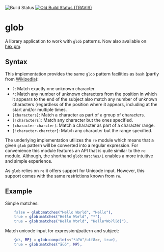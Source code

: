 ![Build Status](https://github.com/lindenbaum/glob/workflows/.github/workflows/test.yml/badge.svg?branch=master)
[![Old Build Status (TRAVIS)](https://travis-ci.org/lindenbaum/glob.png?branch=master)](https://travis-ci.org/lindenbaum/glob)

glob
====

A library application to work with `glob` patterns. Now also available on
[hex.pm](https://hex.pm/packages/glob).

Syntax
------

This implementation provides the same `glob` pattern facilities as `bash`
(partly from [Wikipedia](https://en.wikipedia.org/wiki/Glob_%28programming%29)):
 * `?`: Match exactly one unknown character.
 * `*`: Match any number of unknown characters from the position in which it
        appears to the end of the subject also match any number of unknown
        characters (regardless of the position where it appears, including at
        the start and/or multiple times.
 * `[characters]`: Match a character as part of a group of characters.
 * `[!characters]`: Match any character but the ones specified.
 * `[character-charcter]`: Match a character as part of a character range.
 * `[!character-charcter]`: Match any character but the range specified.

The underlying implementation utilizes the `re` module which means that a
given `glob` pattern will be converted into a regular expression. For
convenience this module features an API that is quite similar to the `re`
module. Although, the shorthand `glob:matches/1` enables a more intuitive
and simple experience.

As `glob` relies on `re` it offers support for Unicode input. However,
this support comes with the same restrictions known from `re`.

Example
-------

Simple matches:
```erlang
    false = glob:matches("Hello World", "Hello"),
    true = glob:matches("Hello World", "*"),
    true = glob:matches("Hello World", "Hello*Wo?l[d]"),
```

Match unicode input for expression/pattern and subject:
```erlang
    {ok, MP} = glob:compile(<<"*ä?ö"/utf8>>, true),
    true = glob:matches("äüö", MP),
```
